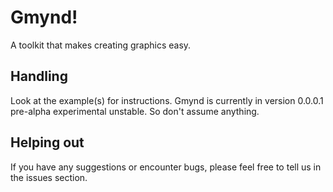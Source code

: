 # Gmynd!
A toolkit that makes creating graphics easy.

## Handling
Look at the example(s) for instructions. Gmynd is currently in version 0.0.0.1 pre-alpha experimental unstable. So don't assume anything.

## Helping out
If you have any suggestions or encounter bugs, please feel free to tell us in the issues section.